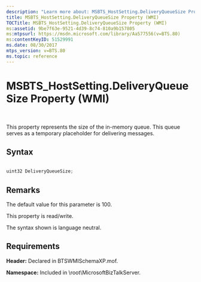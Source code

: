 ```yaml
---
description: "Learn more about: MSBTS_HostSetting.DeliveryQueueSize Property (WMI)"
title: MSBTS_HostSetting.DeliveryQueueSize Property (WMI)
TOCTitle: MSBTS_HostSetting.DeliveryQueueSize Property (WMI)
ms:assetid: 9be7f63e-9521-4d39-8c74-810a9b157805
ms:mtpsurl: https://msdn.microsoft.com/library/Aa577556(v=BTS.80)
ms:contentKeyID: 51529991
ms.date: 08/30/2017
mtps_version: v=BTS.80
ms.topic: reference
---
```


# MSBTS\_HostSetting.DeliveryQueueSize Property (WMI)

 

This property represents the size of the in-memory queue. This queue serves as a temporary placeholder for delivering messages.

## Syntax

```C#
  
uint32 DeliveryQueueSize;  
```

## Remarks

The default value for this parameter is 100.

This property is read/write.

The syntax shown is language neutral.

## Requirements

**Header:** Declared in BTSWMISchemaXP.mof.

**Namespace:** Included in \\root\\MicrosoftBizTalkServer.

